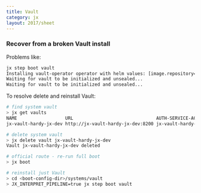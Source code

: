 ```yaml
---
title: Vault
category: jx
layout: 2017/sheet
---
```


### Recover from a broken Vault install

Problems like:

```bash
jx step boot vault
Installing vault-operator operator with helm values: [image.repository=banzaicloud/vault-operator image.tag=0.5.3]
Waiting for vault to be initialized and unsealed...
Waiting for vault to be initialized and unsealed...
```

To resolve delete and reinstall Vault:

```bash
# find system vault
> jx get vaults
NAME                  URL                               AUTH-SERVICE-ACCOUNT
jx-vault-hardy-jx-dev http://jx-vault-hardy-jx-dev:8200 jx-vault-hardy-jx-dev-auth-sa

# delete system vault
> jx delete vault jx-vault-hardy-jx-dev
Vault jx-vault-hardy-jx-dev deleted

# official route - re-run full boot
> jx boot

# reinstall just Vault
> cd <boot-config-dir>/systems/vault
> JX_INTERPRET_PIPELINE=true jx step boot vault
```
